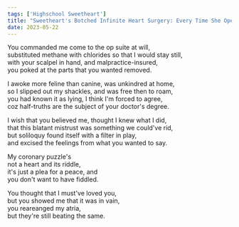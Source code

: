 ```yaml
---
tags: ['Highschool Sweetheart']
title: "Sweetheart's Botched Infinite Heart Surgery: Every Time She Operates I Bypass Her A Little"
date: 2023-05-22
---
```


You commanded me come to the op suite at will,  
substituted methane with chlorides so that I would stay still,  
with your scalpel in hand, and malpractice-insured,  
you poked at the parts that you wanted removed.

I awoke more feline than canine, was unkindred at home,  
so I slipped out my shackles, and was free then to roam,  
you had known it as lying, I think I'm forced to agree,  
coz half-truths are the subject of your doctor's degree.

I wish that you believed me, thought I knew what I did,  
that this blatant mistrust was something we could've rid,  
but soliloquy found itself with a filter in play,  
and excised the feelings from what you wanted to say.

My coronary puzzle's  
not a heart and its riddle,  
it's just a plea for a peace, and  
you don't want to have fiddled.

You thought that I must've loved you,  
but you showed me that it was in vain,  
you reareanged my atria,  
but they're still beating the same.
